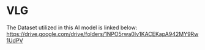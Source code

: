 # VLG
The Dataset utilized in this AI model is linked below:
https://drive.google.com/drive/folders/1NPO5rwa0Iv1KACEKapA942MY9Rw1UdPV

